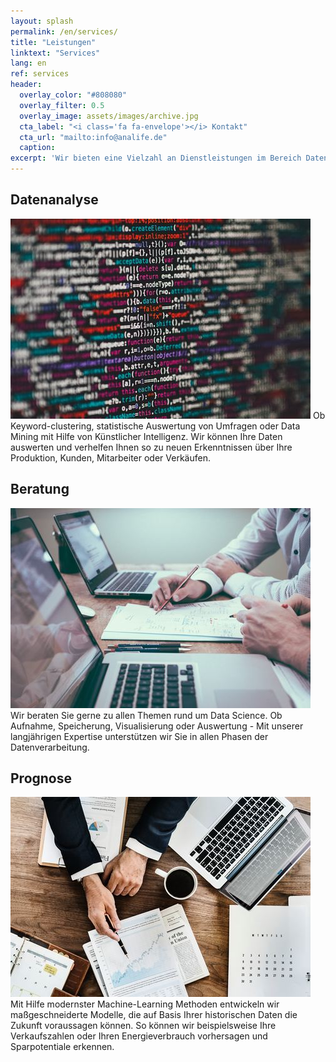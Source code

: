 ```yaml
---
layout: splash
permalink: /en/services/
title: "Leistungen"
linktext: "Services"
lang: en
ref: services
header:
  overlay_color: "#808080"
  overlay_filter: 0.5
  overlay_image: assets/images/archive.jpg
  cta_label: "<i class='fa fa-envelope'></i> Kontakt"
  cta_url: "mailto:info@analife.de"
  caption: 
excerpt: 'Wir bieten eine Vielzahl an Dienstleistungen im Bereich Datenanalyse an.<br />Bei Interesse oder Fragen sprechen Sie uns einfach an.<br />Wir freuen uns auf Ihre E-Mail.'
---
```


## Datenanalyse
<img src="/assets/images/codeblock.jpg" />
Ob Keyword-clustering, statistische Auswertung von Umfragen oder Data Mining mit Hilfe von Künstlicher Intelligenz. Wir können Ihre Daten
auswerten und verhelfen Ihnen so zu neuen Erkenntnissen über Ihre Produktion, Kunden, Mitarbeiter oder Verkäufen. 

## Beratung
<img src="/assets/images/consult.jpg" />
Wir beraten Sie gerne zu allen Themen rund um Data Science. Ob Aufnahme, Speicherung, Visualisierung oder Auswertung  - Mit unserer langjährigen Expertise
unterstützen wir Sie in allen Phasen der Datenverarbeitung.

## Prognose
<img src="/assets/images/chart.jpg" />
Mit Hilfe modernster Machine-Learning Methoden entwickeln wir maßgeschneiderte Modelle, die auf Basis Ihrer historischen Daten die Zukunft voraussagen können.
So können wir beispielsweise Ihre Verkaufszahlen oder Ihren Energieverbrauch vorhersagen und Sparpotentiale erkennen.


